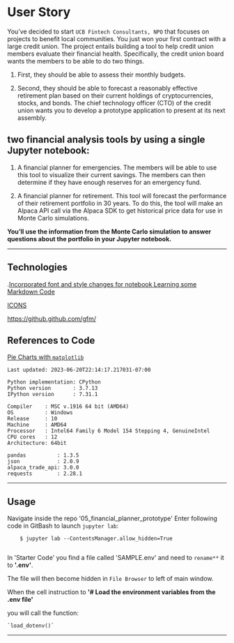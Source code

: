 # User Story

You’ve decided to start `UCB Fintech Consultants, NPO` that focuses on projects to benefit local communities. You just won your first contract with a large credit union. The project entails building a tool to help credit union members evaluate their financial health. Specifically, the credit union board wants the members to be able to do two things. 

1) First, they should be able to assess their monthly budgets. 

2) Second, they should be able to forecast a reasonably effective retirement plan based on their current holdings of cryptocurrencies, stocks, and bonds. The chief technology officer (CTO) of the credit union wants you to develop a prototype application to present at its next assembly.

## two financial analysis tools by using a single Jupyter notebook:

1) A financial planner for emergencies. The members will be able to use this tool to visualize their current savings. The members can then determine if they have enough reserves for an emergency fund.

2) A financial planner for retirement. This tool will forecast the performance of their retirement portfolio in 30 years. To do this, the tool will make an Alpaca API call via the Alpaca SDK to get historical price data for use in Monte Carlo simulations.

**You’ll use the information from the Monte Carlo simulation to answer questions about the portfolio in your Jupyter notebook.**


----



## Technologies

.[Incorporated font and style changes for notebook Learning some Markdown Code](https://www.markdownguide.org/)

[ICONS](https://fontawesome.com/icons)

https://github.github.com/gfm/


## References to Code

[Pie Charts with `matplotlib`](https://matplotlib.org/stable/api/_as_gen/matplotlib.pyplot.pie.html)

```
Last updated: 2023-06-20T22:14:17.217031-07:00

Python implementation: CPython
Python version       : 3.7.13
IPython version      : 7.31.1

Compiler    : MSC v.1916 64 bit (AMD64)
OS          : Windows
Release     : 10
Machine     : AMD64
Processor   : Intel64 Family 6 Model 154 Stepping 4, GenuineIntel
CPU cores   : 12
Architecture: 64bit

pandas          : 1.3.5
json            : 2.0.9
alpaca_trade_api: 3.0.0
requests        : 2.28.1
```

---

## Usage

Navigate inside the repo '05_financial_planner_prototype'
Enter following code in GitBash to launch `jupyter lab`: 

```
    $ jupyter lab --ContentsManager.allow_hidden=True
   
```

In 'Starter Code' you find a file called 'SAMPLE.env'  and need to `rename**` it to **'.env'**. 

The file will then become hidden in `File Browser` to left of main window.  

When the cell instruction to **'# Load the environment variables from the .env file'**

you will call the function:

    `load_dotenv()`
    
---

